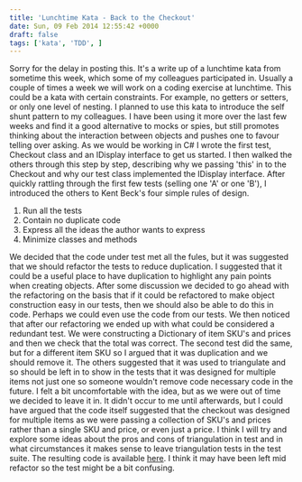 ```yaml
---
title: 'Lunchtime Kata - Back to the Checkout'
date: Sun, 09 Feb 2014 12:55:42 +0000
draft: false
tags: ['kata', 'TDD', ]
---
```


Sorry for the delay in posting this. It's a write up of a lunchtime kata from sometime this week, which some of my colleagues participated in. Usually a couple of times a week we will work on a coding exercise at lunchtime. This could be a kata with certain constraints. For example, no getters or setters, or only one level of nesting. I planned to use this kata to introduce the self shunt pattern to my colleagues. I have been using it more over the last few weeks and find it a good alternative to mocks or spies, but still promotes thinking about the interaction between objects and pushes one to favour telling over asking. As we would be working in C# I wrote the first test, Checkout class and an IDisplay interface to get us started. I then walked the others through this step by step, describing why we passing 'this' in to the Checkout and why our test class implemented the IDisplay interface. After quickly rattling through the first few tests (selling one 'A' or one 'B'), I introduced the others to Kent Beck's four simple rules of design.

1.  Run all the tests
2.  Contain no duplicate code
3.  Express all the ideas the author wants to express
4.  Minimize classes and methods

We decided that the code under test met all the fules, but it was suggested that we should refactor the tests to reduce duplication. I suggested that it could be a useful place to have duplication to highlight any pain points when creating objects. After some discussion we decided to go ahead with the refactoring on the basis that if it could be refactored to make object construction easy in our tests, then we should also be able to do this in code. Perhaps we could even use the code from our tests. We then noticed that after our refactoring we ended up with what could be considered a redundant test. We were constructing a Dictionary of item SKU's and prices and then we check that the total was correct. The second test did the same, but for a different item SKU so I argued that it was duplication and we should remove it. The others suggested that it was used to triangulate and so should be left in to show in the tests that it was designed for multiple items not just one so someone wouldn't remove code necessary code in the future. I felt a bit uncomfortable with the idea, but as we were out of time we decided to leave it in. It didn't occur to me until afterwards, but I could have argued that the code itself suggested that the checkout was designed for multiple items as we were passing a collection of SKU's and prices rather than a single SKU and price, or even just a price. I think I will try and explore some ideas about the pros and cons of triangulation in test and in what circumstances it makes sense to leave triangulation tests in the test suite. The resulting code is available [here](https://github.com/jajeffries/CheckoutKataSelfShunt/). I think it may have been left mid refactor so the test might be a bit confusing.